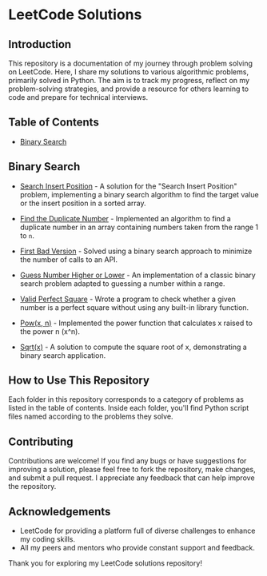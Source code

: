 # LeetCode Solutions

## Introduction

This repository is a documentation of my journey through problem solving on LeetCode. Here, I share my solutions to various algorithmic problems, primarily solved in Python. The aim is to track my progress, reflect on my problem-solving strategies, and provide a resource for others learning to code and prepare for technical interviews.

## Table of Contents

- [Binary Search](#binary-search)


## Binary Search

- [Search Insert Position](binary_search\search_insert_position.py) - A solution for the "Search Insert Position" problem, implementing a binary search algorithm to find the target value or the insert position in a sorted array.


- [Find the Duplicate Number](binary_search/find_the_duplicate_number.py) - Implemented an algorithm to find a duplicate number in an array containing numbers taken from the range 1 to `n`.
- [First Bad Version](binary_search/first_bad_version.py) - Solved using a binary search approach to minimize the number of calls to an API.
- [Guess Number Higher or Lower](binary_search\guess_number_higher_or_lower.py) - An implementation of a classic binary search problem adapted to guessing a number within a range.
- [Valid Perfect Square](binary_search/valid_perfect_square.py) - Wrote a program to check whether a given number is a perfect square without using any built-in library function.
- [Pow(x, n)](binary_search/pow_x_n.py) - Implemented the power function that calculates x raised to the power n (x^n).
- [Sqrt(x)](binary_search/sqrt_x.py) - A solution to compute the square root of x, demonstrating a binary search application.

## How to Use This Repository

Each folder in this repository corresponds to a category of problems as listed in the table of contents. Inside each folder, you'll find Python script files named according to the problems they solve.



## Contributing

Contributions are welcome! If you find any bugs or have suggestions for improving a solution, please feel free to fork the repository, make changes, and submit a pull request. I appreciate any feedback that can help improve the repository.

## Acknowledgements

- LeetCode for providing a platform full of diverse challenges to enhance my coding skills.
- All my peers and mentors who provide constant support and feedback.

Thank you for exploring my LeetCode solutions repository!
